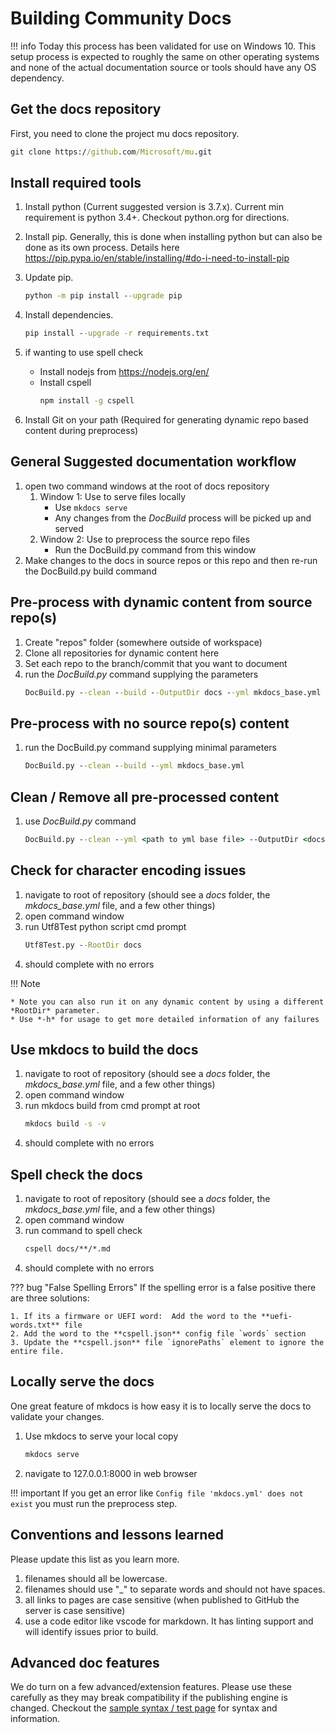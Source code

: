 # Building Community Docs

!!! info
    Today this process has been validated for use on Windows 10. This setup process is expected to roughly the same on other operating systems
    and none of the actual documentation source or tools should have any OS dependency.

## Get the docs repository

First, you need to clone the project mu docs repository.
``` cmd
git clone https://github.com/Microsoft/mu.git
```

## Install required tools

1. Install python (Current suggested version is 3.7.x).  Current min requirement is python 3.4+.  Checkout python.org for directions.
2. Install pip.  Generally, this is done when installing python but can also be done as its own process.  Details here https://pip.pypa.io/en/stable/installing/#do-i-need-to-install-pip
3. Update pip.
    ``` cmd
    python -m pip install --upgrade pip
    ```
4. Install dependencies.
    ``` cmd
    pip install --upgrade -r requirements.txt
    ```

5. if wanting to use spell check
    * Install nodejs from https://nodejs.org/en/
    * Install cspell
        ``` cmd
        npm install -g cspell
        ```
6. Install Git on your path (Required for generating dynamic repo based content during preprocess)

## General Suggested documentation workflow

1. open two command windows at the root of docs repository  
    1. Window 1: Use to serve files locally
        * Use ```mkdocs serve``` 
        * Any changes from the *DocBuild* process will be picked up and served
    2. Window 2: Use to preprocess the source repo files
        * Run the DocBuild.py command from this window
2. Make changes to the docs in source repos or this repo and then re-run the DocBuild.py build command

## Pre-process with dynamic content from source repo(s)

1. Create "repos" folder (somewhere outside of workspace)
2. Clone all repositories for dynamic content here
3. Set each repo to the branch/commit that you want to document
4. run the *DocBuild.py* command supplying the parameters
    ```cmd
    DocBuild.py --clean --build --OutputDir docs --yml mkdocs_base.yml --RootDir ..\repos
    ```

## Pre-process with no source repo(s) content

1. run the DocBuild.py command supplying minimal parameters
    ```cmd
    DocBuild.py --clean --build --yml mkdocs_base.yml
    ```

## Clean / Remove all pre-processed content

1. use *DocBuild.py* command
    ```cmd
    DocBuild.py --clean --yml <path to yml base file> --OutputDir <docs folder>
    ```

## Check for character encoding issues

1. navigate to root of repository (should see a *docs* folder, the *mkdocs_base.yml* file, and a few other things)
2. open command window
3. run  Utf8Test python script cmd prompt
    ``` cmd
    Utf8Test.py --RootDir docs
    ```
4. should complete with no errors

!!! Note

    * Note you can also run it on any dynamic content by using a different *RootDir* parameter.  
    * Use *-h* for usage to get more detailed information of any failures

## Use mkdocs to build the docs

1. navigate to root of repository (should see a *docs* folder, the *mkdocs_base.yml* file, and a few other things)
2. open command window
3. run  mkdocs build from cmd prompt at root
    ``` cmd
    mkdocs build -s -v
    ```
4. should complete with no errors

## Spell check the docs

1. navigate to root of repository (should see a *docs* folder, the *mkdocs_base.yml* file, and a few other things)
2. open command window
3. run command to spell check
    ``` cmd
    cspell docs/**/*.md
    ```
4. should complete with no errors

??? bug "False Spelling Errors"
    If the spelling error is a false positive there are three solutions:

    1. If its a firmware or UEFI word:  Add the word to the **uefi-words.txt** file
    2. Add the word to the **cspell.json** config file `words` section
    3. Update the **cspell.json** file `ignorePaths` element to ignore the entire file.

## Locally serve the docs

One great feature of mkdocs is how easy it is to locally serve the docs to validate your changes.

1. Use mkdocs to serve your local copy
    ``` cmd
    mkdocs serve
    ```
2. navigate to 127.0.0.1:8000 in web browser

!!! important
    If you get an error like ```Config file 'mkdocs.yml' does not exist``` you must run the preprocess step.

## Conventions and lessons learned

Please update this list as you learn more.

1. filenames should all be lowercase.  
2. filenames should use "_" to separate words and should not have spaces.  
3. all links to pages are case sensitive (when published to GitHub the server is case sensitive)
4. use a code editor like vscode for markdown.  It has linting support and will identify issues prior to build.

## Advanced doc features

We do turn on a few advanced/extension features.  Please use these carefully as they may break compatibility if the publishing engine is changed.  Checkout the [sample syntax / test page](doc_sample_test.md) for syntax and information.
